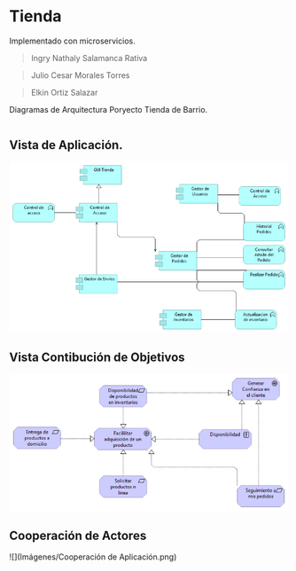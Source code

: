 # Tienda
Implementado con microservicios.


> Ingry Nathaly Salamanca Rativa

> Julio Cesar Morales Torres

> Elkin Ortiz Salazar

Diagramas de Arquitectura Poryecto Tienda de Barrio.
```sh

```

## Vista de Aplicación.
![](Imágenes/Aplicación.png)

## Vista Contibución de Objetivos
![](Imágenes/ContribuciónObjetivos.png)

## Cooperación de Actores
![](Imágenes/Cooperación de Aplicación.png)
